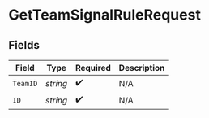 # GetTeamSignalRuleRequest


## Fields

| Field              | Type               | Required           | Description        |
| ------------------ | ------------------ | ------------------ | ------------------ |
| `TeamID`           | *string*           | :heavy_check_mark: | N/A                |
| `ID`               | *string*           | :heavy_check_mark: | N/A                |
